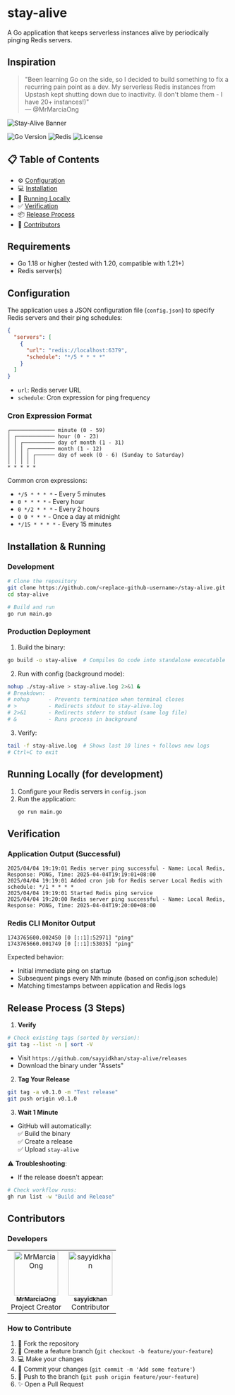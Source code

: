 # stay-alive

A Go application that keeps serverless instances alive by periodically pinging Redis servers.

## Inspiration
> "Been learning Go on the side, so I decided to build something to fix a recurring pain point as a dev. My serverless Redis instances from Upstash kept shutting down due to inactivity. (I don't blame them - I have 20+ instances!)"  
> — @MrMarciaOng

![Stay-Alive Banner](https://img.shields.io/badge/STAY--ALIVE-Go_Redis_Pinger-1E1E1E?style=for-the-badge&logo=go&logoColor=00ADD8&labelColor=DC382D)

![Go Version](https://img.shields.io/badge/go-1.18+-00ADD8?logo=go)
![Redis](https://img.shields.io/badge/redis-%23DC382D.svg?logo=redis&logoColor=white)
![License](https://img.shields.io/badge/license-MIT-blue)

## 📋 Table of Contents
- ⚙️ [Configuration](#configuration)
- 💻 [Installation](#installation--running)  
- 🧪 [Running Locally](#running-locally-for-development)
- ✅ [Verification](#verification)
- 📦 [Release Process](#release-process-3-steps)
- 👥 [Contributors](#contributors)


## Requirements

- Go 1.18 or higher (tested with 1.20, compatible with 1.21+)
- Redis server(s)

## Configuration

The application uses a JSON configuration file (`config.json`) to specify Redis servers and their ping schedules:

```json
{
  "servers": [
    {
      "url": "redis://localhost:6379",
      "schedule": "*/5 * * * *"
    }
  ]
}
```

- `url`: Redis server URL
- `schedule`: Cron expression for ping frequency

### Cron Expression Format

```
┌────────────── minute (0 - 59)
│ ┌──────────── hour (0 - 23)
│ │ ┌────────── day of month (1 - 31)
│ │ │ ┌──────── month (1 - 12)
│ │ │ │ ┌────── day of week (0 - 6) (Sunday to Saturday)
│ │ │ │ │
* * * * *
```

Common cron expressions:

- `*/5 * * * *` - Every 5 minutes
- `0 * * * *` - Every hour
- `0 */2 * * *` - Every 2 hours
- `0 0 * * *` - Once a day at midnight
- `*/15 * * * *` - Every 15 minutes

## Installation & Running

### Development
```bash
# Clone the repository
git clone https://github.com/<replace-github-username>/stay-alive.git
cd stay-alive

# Build and run
go run main.go
```

### Production Deployment
1. Build the binary:
```bash
go build -o stay-alive  # Compiles Go code into standalone executable
```

2. Run with config (background mode):
```bash
nohup ./stay-alive > stay-alive.log 2>&1 &
# Breakdown:
# nohup      - Prevents termination when terminal closes
# >          - Redirects stdout to stay-alive.log
# 2>&1       - Redirects stderr to stdout (same log file)
# &          - Runs process in background
```

3. Verify:
```bash
tail -f stay-alive.log  # Shows last 10 lines + follows new logs
# Ctrl+C to exit
```

## Running Locally (for development)

1. Configure your Redis servers in `config.json`
2. Run the application:
   ```bash
   go run main.go
   ```

## Verification

### Application Output (Successful)
```
2025/04/04 19:19:01 Redis server ping successful - Name: Local Redis, Response: PONG, Time: 2025-04-04T19:19:01+08:00
2025/04/04 19:19:01 Added cron job for Redis server Local Redis with schedule: */1 * * * *
2025/04/04 19:19:01 Started Redis ping service
2025/04/04 19:20:00 Redis server ping successful - Name: Local Redis, Response: PONG, Time: 2025-04-04T19:20:00+08:00
```

### Redis CLI Monitor Output
```
1743765600.002450 [0 [::1]:52971] "ping"
1743765660.001749 [0 [::1]:53035] "ping"
```

Expected behavior:
- Initial immediate ping on startup
- Subsequent pings every Nth minute (based on config.json schedule)
- Matching timestamps between application and Redis logs

## Release Process (3 Steps)

1. **Verify**  
```bash
# Check existing tags (sorted by version):
git tag --list -n | sort -V
```
- Visit `https://github.com/sayyidkhan/stay-alive/releases`  
- Download the binary under "Assets" 

2. **Tag Your Release**  
```bash
git tag -a v0.1.0 -m "Test release"
git push origin v0.1.0
```

3. **Wait 1 Minute**  
- GitHub will automatically:  
  ✅ Build the binary  
  ✅ Create a release  
  ✅ Upload `stay-alive`   

⚠️ **Troubleshooting**:  
- If the release doesn't appear:  
```bash
# Check workflow runs:
gh run list -w "Build and Release"
```

## Contributors

### Developers
<table>
  <tr>
    <td align="center">
      <a href="https://github.com/MrMarciaOng">
        <img src="https://avatars.githubusercontent.com/u/24979131" width="100px;" alt="MrMarciaOng"/>
        <br />
        <sub><b>MrMarciaOng</b></sub>
      </a>
      <br />Project Creator
    </td>
    <td align="center">
      <a href="https://github.com/sayyidkhan">
        <img src="https://avatars.githubusercontent.com/u/22993048" width="100px;" alt="sayyidkhan"/>
        <br />
        <sub><b>sayyidkhan</b></sub>
      </a>
      <br />Contributor
    </td>
  </tr>
</table>

### How to Contribute
1. 🍴 Fork the repository  
2. 🌱 Create a feature branch (`git checkout -b feature/your-feature`)  
3. 💻 Make your changes  
4. 📝 Commit your changes (`git commit -m 'Add some feature'`)  
5. 🔀 Push to the branch (`git push origin feature/your-feature`)  
6. ✨ Open a Pull Request
